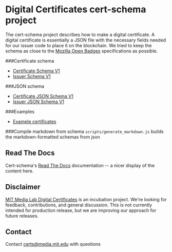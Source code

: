 Digital Certificates cert-schema project
========================================

The cert-schema project describes how to make a digital certificate. A digital certificate is essentially a JSON file with
the necessary fields needed for our issuer code to place it on the blockchain. We tried to keep the schema as close to
 the [Mozilla Open Badges](http://openbadges.org/) specifications as possible.


###Certificate schema

- [Certificate Schema V1](/docs/certificate-schema-v1-1.md)
- [Issuer Schema V1](/docs/certificate-schema-v1-1.md)

###JSON schema
- [Certificate JSON Schema V1](/schema/certificate-schema-v1-1.json)
- [Issuer JSON Schema V1](/schema/certificate-schema-v1-1.json)

###Examples
- [Example certificates](/docs/examples.md)


###Compile markdown from schema
`scripts/generate_markdown.js` builds the markdown-formatted schemas from json

Read The Docs
-------------
Cert-schema's [Read The Docs](http://cert-schema.readthedocs.io/) documentation -- a nicer display of the content here.

Disclaimer
--------------------------

[MIT Media Lab Digital Certificates](http://certificates.media.mit.edu/) is an incubation project. We're looking for feedback, contributions, and general
discussion. This is not currently intended for production release, but we are improving our approach for future releases.

Contact
-------

Contact [certs@media.mit.edu](mailto:certs@media.mit.edu) with questions


